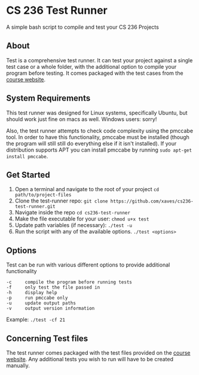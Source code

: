 # CS 236 Test Runner
A simple bash script to compile and test your CS 236 Projects

## About
Test is a comprehensive test runner. It can test your project against a single test case or a whole folder, with the additional option to compile your program before testing. It comes packaged with the test cases from the [course website](http://beta.cs.byu.edu/~cs236/tests/tests.php).

## System Requirements
This test runner was designed for Linux systems, specifically Ubuntu, but should work just fine on macs as well. Windows users: sorry!

Also, the test runner attempts to check code complexity using the pmccabe tool. In order to have this functionality, pmccabe must be installed (though the program will still still do everything else if it isn't installed). If your distribution supports APT you can install pmccabe by running `sudo apt-get install pmccabe`.

## Get Started

1. Open a terminal and navigate to the root of your project `cd path/to/project-files`
2. Clone the test-runner repo: `git clone https://github.com/xaves/cs236-test-runner.git`
3. Navigate inside the repo `cd cs236-test-runner`
4. Make the file executable for your user: `chmod u+x test`
5. Update path variables (if necessary): `./test -u`
6. Run the script with any of the available options. `./test <options>`


## Options

Test can be run with various different options to provide additional functionality

    -c     compile the program before running tests
    -f     only test the file passed in
    -h     display help
    -p     run pmccabe only
    -u     update output paths
    -v     output version information

Example: `./test -cf 21`

## Concerning Test files

The test runner comes packaged with the test files provided on the [course website](http://beta.cs.byu.edu/~cs236/tests/tests.php). Any additional tests you wish to run will have to be created manually.
